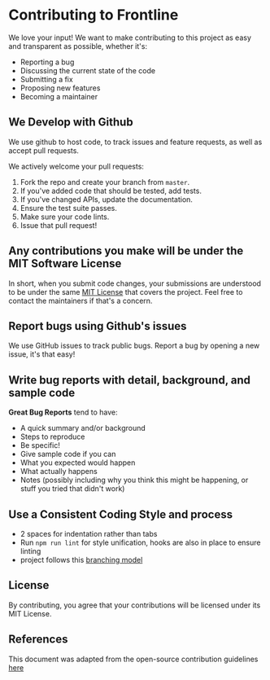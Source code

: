 # Contributing to Frontline

We love your input! We want to make contributing to this project as easy and transparent as possible, whether it's:

-   Reporting a bug
-   Discussing the current state of the code
-   Submitting a fix
-   Proposing new features
-   Becoming a maintainer

## We Develop with Github

We use github to host code, to track issues and feature requests, as well as accept pull requests.

We actively welcome your pull requests:

1.  Fork the repo and create your branch from `master`.
2.  If you've added code that should be tested, add tests.
3.  If you've changed APIs, update the documentation.
4.  Ensure the test suite passes.
5.  Make sure your code lints.
6.  Issue that pull request!

## Any contributions you make will be under the MIT Software License

In short, when you submit code changes, your submissions are understood to be under the same [MIT License](http://choosealicense.com/licenses/mit/) that covers the project. Feel free to contact the maintainers if that's a concern.

## Report bugs using Github's issues

We use GitHub issues to track public bugs. Report a bug by opening a new issue, it's that easy!

## Write bug reports with detail, background, and sample code

**Great Bug Reports** tend to have:

-   A quick summary and/or background
-   Steps to reproduce
-   Be specific!
-   Give sample code if you can
-   What you expected would happen
-   What actually happens
-   Notes (possibly including why you think this might be happening, or stuff you tried that didn't work)

## Use a Consistent Coding Style and process

-   2 spaces for indentation rather than tabs
-   Run `npm run lint` for style unification, hooks are also in place to ensure linting
-   project follows this [branching model](https://nvie.com/posts/a-successful-git-branching-model/)

## License

By contributing, you agree that your contributions will be licensed under its MIT License.

## References

This document was adapted from the open-source contribution guidelines [here](https://gist.github.com/briandk/3d2e8b3ec8daf5a27a62)
